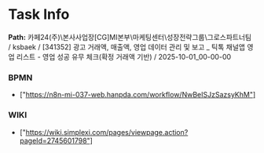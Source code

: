 # Task Info

**Path:** 카페24(주)\본사사업장\[CG]MI본부\마케팅센터\성장전략그룹\그로스파트너팀 / ksbaek / [341352] 광고 거래액, 매출액, 영업 데이터 관리 및 보고 _ 틱톡 채널앱 영업 리스트 - 영업 성공 유무 체크(확정 거래액 기반) / 2025-10-01_00-00-00

### BPMN
- ["https://n8n-mi-037-web.hanpda.com/workflow/NwBeISJzSazsyKhM"]

### WIKI
- ["https://wiki.simplexi.com/pages/viewpage.action?pageId=2745601798"]

